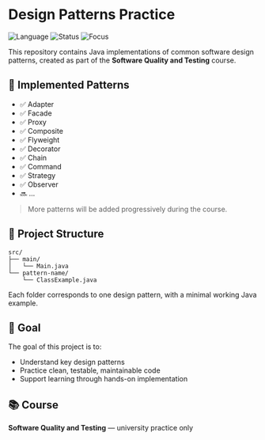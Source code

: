 # Design Patterns Practice

![Language](https://img.shields.io/badge/language-Java-blue)
![Status](https://img.shields.io/badge/project-learning-orange)
![Focus](https://img.shields.io/badge/focus-design%20patterns-green)

This repository contains Java implementations of common software design patterns, created as part of the **Software Quality and Testing** course.

## 🧩 Implemented Patterns

- ✅ Adapter
- ✅ Facade
- ✅ Proxy
- ✅ Composite
- ✅ Flyweight
- ✅ Decorator
- ✅ Chain
- ✅ Command
- ✅ Strategy
- ✅ Observer
- 🔜 ...

> More patterns will be added progressively during the course.

## 📁 Project Structure

```
src/
├── main/
│   └── Main.java
└── pattern-name/
    └── ClassExample.java
```

Each folder corresponds to one design pattern, with a minimal working Java example.

## 🎯 Goal

The goal of this project is to:
- Understand key design patterns
- Practice clean, testable, maintainable code
- Support learning through hands-on implementation

## 📚 Course

**Software Quality and Testing** — university practice only
